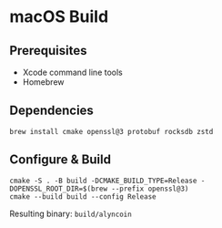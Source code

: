 # macOS Build

## Prerequisites
- Xcode command line tools
- Homebrew

## Dependencies
```
brew install cmake openssl@3 protobuf rocksdb zstd
```

## Configure & Build
```
cmake -S . -B build -DCMAKE_BUILD_TYPE=Release -DOPENSSL_ROOT_DIR=$(brew --prefix openssl@3)
cmake --build build --config Release
```

Resulting binary: `build/alyncoin`
